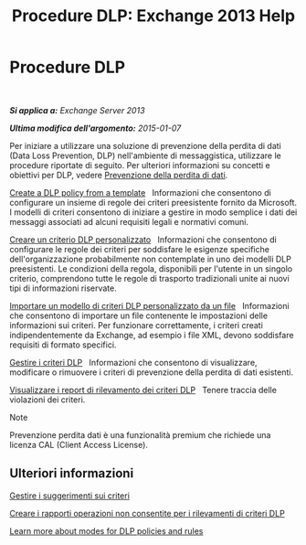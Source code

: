 ﻿---
title: 'Procedure DLP: Exchange 2013 Help'
TOCTitle: Procedure DLP
ms:assetid: e2f575aa-552e-4dcc-8d7b-1ffd697d67df
ms:mtpsurl: https://technet.microsoft.com/it-it/library/JJ657736(v=EXCHG.150)
ms:contentKeyID: 50481887
ms.date: 05/22/2018
mtps_version: v=EXCHG.150
ms.translationtype: MT
---

# Procedure DLP

 

_**Si applica a:** Exchange Server 2013_

_**Ultima modifica dell'argomento:** 2015-01-07_

Per iniziare a utilizzare una soluzione di prevenzione della perdita di dati (Data Loss Prevention, DLP) nell'ambiente di messaggistica, utilizzare le procedure riportate di seguito. Per ulteriori informazioni su concetti e obiettivi per DLP, vedere [Prevenzione della perdita di dati](https://docs.microsoft.com/it-it/exchange/security-and-compliance/data-loss-prevention/data-loss-prevention).

[Create a DLP policy from a template](how-to-new-dlp-data-loss-prevention-policy-template.md)   Informazioni che consentono di configurare un insieme di regole dei criteri preesistente fornito da Microsoft. I modelli di criteri consentono di iniziare a gestire in modo semplice i dati dei messaggi associati ad alcuni requisiti legali e normativi comuni.

[Creare un criterio DLP personalizzato](https://docs.microsoft.com/it-it/exchange/security-and-compliance/data-loss-prevention/create-custom-dlp-policy)   Informazioni che consentono di configurare le regole dei criteri per soddisfare le esigenze specifiche dell'organizzazione probabilmente non contemplate in uno dei modelli DLP preesistenti. Le condizioni della regola, disponibili per l'utente in un singolo criterio, comprendono tutte le regole di trasporto tradizionali unite ai nuovi tipi di informazioni riservate.

[Importare un modello di criteri DLP personalizzato da un file](import-a-custom-dlp-policy-template-from-a-file-exchange-2013-help.md)   Informazioni che consentono di importare un file contenente le impostazioni delle informazioni sui criteri. Per funzionare correttamente, i criteri creati indipendentemente da Exchange, ad esempio i file XML, devono soddisfare requisiti di formato specifici.

[Gestire i criteri DLP](manage-dlp-policies-exchange-2013-help.md)   Informazioni che consentono di visualizzare, modificare o rimuovere i criteri di prevenzione della perdita di dati esistenti.

[Visualizzare i report di rilevamento dei criteri DLP](view-dlp-policy-detection-reports-exchange-2013-help.md)   Tenere traccia delle violazioni dei criteri.


> [!NOTE]
> Prevenzione perdita dati è una funzionalità premium che richiede una licenza CAL (Client Access License).



## Ulteriori informazioni

[Gestire i suggerimenti sui criteri](https://docs.microsoft.com/it-it/exchange/security-and-compliance/data-loss-prevention/manage-policy-tips)

[Creare i rapporti operazioni non consentite per i rilevamenti di criteri DLP](create-incident-reports-for-dlp-policy-detections-exchange-2013-help.md)

[Learn more about modes for DLP policies and rules](https://technet.microsoft.com/it-it/library/jj156481\(v=exchg.150\))

